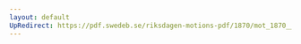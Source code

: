 ```yaml
---
layout: default
UpRedirect: https://pdf.swedeb.se/riksdagen-motions-pdf/1870/mot_1870__ak__00244/mot_1870__ak__00244_001.pdf
---
```

